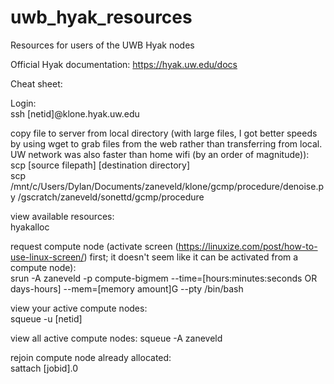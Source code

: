 # uwb_hyak_resources
Resources for users of the UWB Hyak nodes

Official Hyak documentation:
https://hyak.uw.edu/docs

Cheat sheet:

Login:  
ssh [netid]@klone.hyak.uw.edu
  
copy file to server from local directory (with large files, I got better speeds by using wget to grab files from the web rather than transferring from local. UW network was also faster than home wifi (by an order of magnitude)):  
scp [source filepath] [destination directory]  
scp /mnt/c/Users/Dylan/Documents/zaneveld/klone/gcmp/procedure/denoise.py /gscratch/zaneveld/sonettd/gcmp/procedure

view available resources:  
hyakalloc

request compute node (activate screen (https://linuxize.com/post/how-to-use-linux-screen/) first; it doesn't seem like it can be activated from a compute node):  
srun -A zaneveld -p compute-bigmem --time=[hours:minutes:seconds OR days-hours] --mem=[memory amount]G --pty /bin/bash

view your active compute nodes:  
squeue -u [netid]

view all active compute nodes:
squeue -A zaneveld

rejoin compute node already allocated:  
sattach [jobid].0
